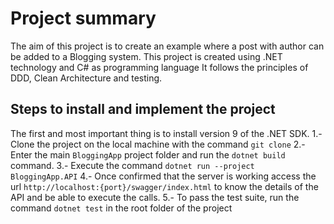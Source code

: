 # Project summary
The aim of this project is to create an example where a post with author can be added to a Blogging system.
This project is created using .NET technology and C# as programming language
It follows the principles of DDD, Clean Architecture and testing.

## Steps to install and implement the project
The first and most important thing is to install version 9 of the .NET SDK.
1.- Clone the project on the local machine with the command ```git clone```
2.- Enter the main ```BloggingApp``` project folder and run the ```dotnet build``` command.
3.- Execute the command ```dotnet run --project BloggingApp.API```
4.- Once confirmed that the server is working access the url ```http://localhost:{port}/swagger/index.html``` to know the details of the API and be able to execute the calls.
5.- To pass the test suite, run the command ```dotnet test``` in the root folder of the project

